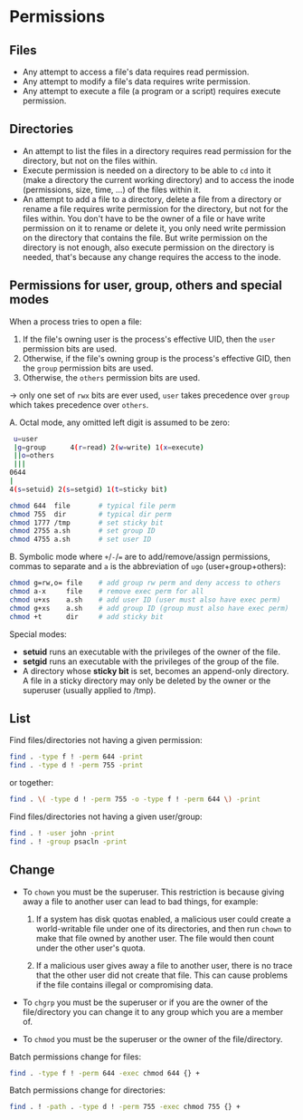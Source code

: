 # Permissions

## Files

- Any attempt to access a file's data requires read permission.
- Any attempt to modify a file's data requires write permission.
- Any attempt to execute a file (a program or a script) requires execute permission.

  
## Directories

- An attempt to list the files in a directory requires read permission for the directory, but not on the files within.
- Execute permission is needed on a directory to be able to `cd` into it (make a directory the current working directory) and to access the inode (permissions, size, time, ...) of the files within it.
- An attempt to add a file to a directory, delete a file from a directory or rename a file requires write permission for the directory, but not for the files within. You don't have to be the owner of a file or have write permission on it to rename or delete it, you only need write permission on the directory that contains the file. But write permission on the directory is not enough, also execute permission on the directory is needed, that's because any change requires the access to the inode.


## Permissions for user, group, others and special modes

When a process tries to open a file:

1. If the file's owning user is the process's effective UID, then the `user` permission bits are used.
2. Otherwise, if the file's owning group is the process's effective GID, then the `group` permission bits are used.
3. Otherwise, the `others` permission bits are used.

→ only one set of `rwx` bits are ever used, `user` takes precedence over `group` which takes precedence over `others`.

A. Octal mode, any omitted left digit is assumed to be zero:

```bash
 u=user
 |g=group      4(r=read) 2(w=write) 1(x=execute) 
 ||o=others
 |||
0644 
|
4(s=setuid) 2(s=setgid) 1(t=sticky bit)

chmod 644  file       # typical file perm
chmod 755  dir        # typical dir perm
chmod 1777 /tmp       # set sticky bit
chmod 2755 a.sh       # set group ID
chmod 4755 a.sh       # set user ID
```

B. Symbolic mode where `+`/`-`/`=` are to add/remove/assign permissions, commas to separate and `a` is the abbreviation of `ugo` (user+group+others):

```bash
chmod g=rw,o= file    # add group rw perm and deny access to others
chmod a-x     file    # remove exec perm for all
chmod u+xs    a.sh    # add user ID (user must also have exec perm)
chmod g+xs    a.sh    # add group ID (group must also have exec perm)
chmod +t      dir     # add sticky bit
```

Special modes:

- **setuid** runs an executable with the privileges of the owner of the file.
- **setgid** runs an executable with the privileges of the group of the file.
- A directory whose **sticky bit** is set, becomes an append-only directory. A file in a sticky directory may only be deleted by the owner or the superuser (usually applied to /tmp).


## List

Find files/directories not having a given permission:

```bash
find . -type f ! -perm 644 -print
find . -type d ! -perm 755 -print
```

or together:

```bash
find . \( -type d ! -perm 755 -o -type f ! -perm 644 \) -print
```

Find files/directories not having a given user/group:

```bash
find . ! -user john -print
find . ! -group psacln -print
```


## Change

- To `chown` you must be the superuser. This restriction is because giving away a file to another user can lead to bad things, for example:
  
  1. If a system has disk quotas enabled, a malicious user could create a world-writable file under one of its directories, and then run `chown` to make that file owned by another user. The file would then count under the other user's quota.

  2. If a malicious user gives away a file to another user, there is no trace that the other user did not create that file. This can cause problems if the file contains illegal or compromising data.

- To `chgrp` you must be the superuser or if you are the owner of the file/directory you can change it to any group which you are a member of.

- To `chmod` you must be the superuser or the owner of the file/directory.

Batch permissions change for files:

```bash
find . -type f ! -perm 644 -exec chmod 644 {} +
```

Batch permissions change for directories:

```bash
find . ! -path . -type d ! -perm 755 -exec chmod 755 {} +
```

